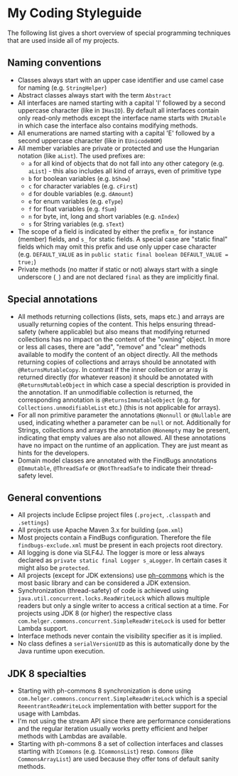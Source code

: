 # My Coding Styleguide

The following list gives a short overview of special programming techniques that are used inside all of my projects.

## Naming conventions
  * Classes always start with an upper case identifier and use camel case for naming (e.g. `StringHelper`)
  * Abstract classes always start with the term `Abstract`
  * All interfaces are named starting with a capital 'I' followed by a second uppercase character (like in `IHasID`). By default all interfaces contain only read-only methods except the interface name starts with `IMutable` in which case the interface also contains modifying methods.
  * All enumerations are named starting with a capital 'E' followed by a second uppercase character (like in `EUnicodeBOM`)
  * All member variables are private or protected and use the Hungarian notation (like `aList`). The used prefixes are:
    * `a` for all kind of objects that do not fall into any other category (e.g. `aList`) - this also includes all kind of arrays, even of primitive type
    * `b` for boolean variables (e.g. `bShow`)
    * `c` for character variables (e.g. `cFirst`)
    * `d` for double variables (e.g. `dAmount`)
    * `e` for enum variables (e.g. `eType`)
    * `f` for float variables (e.g. `fSum`)
    * `n` for byte, int, long and short variables (e.g. `nIndex`)
    * `s` for String variables (e.g. `sText`)
  * The scope of a field is indicated by either the prefix `m_` for instance (member) fields, and `s_` for static fields. A special case are "static final" fields which may omit this prefix and use only upper case character (e.g. `DEFAULT_VALUE` as in `public static final boolean DEFAULT_VALUE = true;`)
  * Private methods (no matter if static or not) always start with a single underscore (`_`) and are not declared `final` as they are implicitly final.
  
## Special annotations
  * All methods returning collections (lists, sets, maps etc.) and arrays are usually returning copies of the content. This helps ensuring thread-safety (where applicable) but also means that modifying returned collections has no impact on the content of the "owning" object. In more or less all cases, there are "add", "remove" and "clear" methods available to modify the content of an object directly. All the methods returning copies of collections and arrays should be annotated with `@ReturnsMutableCopy`. In contrast if the inner collection or array is returned directly (for whatever reason) it should be annotated with `@ReturnsMutableObject` in which case a special description is provided in the annotation. If an unmodifiable collection is returned, the corresponding annotation is `@ReturnsImmutableObject` (e.g. for `Collections.unmodifiableList` etc.) (this is not applicable for arrays).
  * For all non primitive parameter the annotations `@Nonnull` or `@Nullable` are used, indicating whether a parameter can be `null` or not. Additionally for Strings, collections and arrays the annotation `@Nonempty` may be present, indicating that empty values are also not allowed. All these annotations have no impact on the runtime of an application. They are just meant as hints for the developers.
  * Domain model classes are annotated with the FindBugs annotations `@Immutable`, `@ThreadSafe` or `@NotThreadSafe` to indicate their thread-safety level.
  
## General conventions
  * All projects include Eclipse project files (`.project`, `.classpath` and `.settings`)
  * All projects use Apache Maven 3.x for building (`pom.xml`)
  * Most projects contain a FindBugs configuration. Therefore the file `findbugs-exclude.xml` must be present in each projects root directory. 
  * All logging is done via SLF4J. The logger is more or less always declared as `private static final Logger s_aLogger`. In certain cases it might also be `protected`.
  * All projects (except for JDK extensions) use [ph-commons](https://github.com/phax/ph-commons) which is the most basic library and can be considered a JDK extension.
  * Synchronization (thread-safety) of code is achieved using `java.util.concurrent.locks.ReadWriteLock` which allows multiple readers but only a single writer to access a critical section at a time. For projects using JDK 8 (or higher) the respective class `com.helger.commons.concurrent.SimpleReadWriteLock` is used for better Lambda support.
  * Interface methods never contain the visibility specifier as it is implied.
  * No class defines a `serialVersionUID` as this is automatically done by the Java runtime upon execution.

## JDK 8 specialties
  * Starting with ph-commons 8 synchronization is done using `com.helger.commons.concurrent.SimpleReadWriteLock` which is a special `ReeentrantReadWriteLock` implementation with better support for the usage with Lambdas.
  * I'm not using the stream API since there are performance considerations and the regular iteration usually works pretty efficient and helper methods with Lambdas are available.
  * Starting with ph-commons 8 a set of collection interfaces and classes starting with `ICommons` (e.g. `ICommonsList`) resp. `Commons` (like `CommonsArrayList`) are used because they offer tons of default sanity methods.
